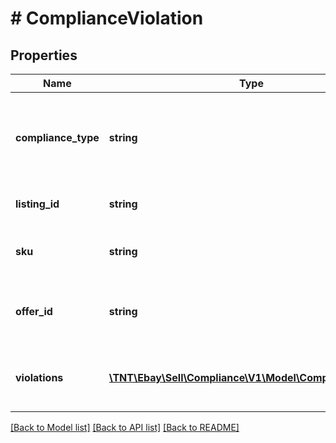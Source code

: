 # # ComplianceViolation

## Properties

Name | Type | Description | Notes
------------ | ------------- | ------------- | -------------
**compliance_type** | **string** | This enumeration value indicates the compliance type of listing violation. See ComplianceTypeEnum for more information on each compliance type. This will always be returned for each listing violation that is found. For implementation help, refer to &lt;a href&#x3D;&#39;https://developer.ebay.com/api-docs/sell/compliance/types/com:ComplianceTypeEnum&#39;&gt;eBay API documentation&lt;/a&gt; | [optional]
**listing_id** | **string** | The unique identifier of the eBay listing that currently has the corresponding listing violation{s). This field will always be returned for each listing that has one or more violations. | [optional]
**sku** | **string** | The seller-defined SKU value of the product in the listing with the violation{s). This field is only returned if defined in the listing. SKU values are optional in listings except when creating listings using the Inventory API model. | [optional]
**offer_id** | **string** | Note: This field is for future use, and will not be returned, even for listings created through the Inventory API. The unique identifier of the offer. This field is only applicable and returned for listings that were created through the Inventory API. To convert an Inventory Item object into an eBay listing, an Offer object must be created and published. | [optional]
**violations** | [**\TNT\Ebay\Sell\Compliance\V1\Model\ComplianceDetail[]**](ComplianceDetail.md) | This container consists of an array of one or more listing violations applicable to the eBay listing specified in the listingId field. This array is returned for each eBay listing that has one or more violations. For each returned violation, the fields that are returned and the details that are given will depend on the listing violation. | [optional]

[[Back to Model list]](../../README.md#models) [[Back to API list]](../../README.md#endpoints) [[Back to README]](../../README.md)

